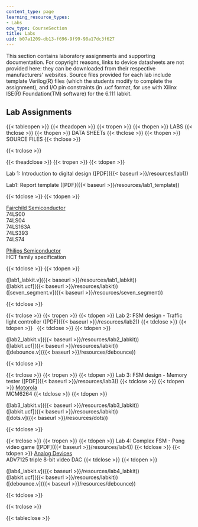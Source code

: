 ```yaml
---
content_type: page
learning_resource_types:
- Labs
ocw_type: CourseSection
title: Labs
uid: b07a1209-db13-f696-9f99-98a17dc3f627
---
```


This section contains laboratory assignments and supporting documentation. For copyright reasons, links to device datasheets are not provided here: they can be downloaded from their respective manufacturers' websites. Source files provided for each lab include template Verilog(R) files (which the students modify to complete the assignment), and I/O pin constraints (in .ucf format, for use with Xilinx ISE(R) Foundation(TM) software) for the 6.111 labkit.

Lab Assignments
---------------

{{< tableopen >}}
{{< theadopen >}}
{{< tropen >}}
{{< thopen >}}
LABS
{{< thclose >}}
{{< thopen >}}
DATA SHEETs
{{< thclose >}}
{{< thopen >}}
SOURCE FILES
{{< thclose >}}

{{< trclose >}}

{{< theadclose >}}
{{< tropen >}}
{{< tdopen >}}


Lab 1: Introduction to digital design ([PDF]({{< baseurl >}}/resources/lab1))

Lab1: Report template ([PDF]({{< baseurl >}}/resources/lab1_template))


{{< tdclose >}}
{{< tdopen >}}


[Fairchild Semiconductor](http://www.fairchildsemi.com/)  
74LS00  
74LS04  
74LS163A  
74LS393  
74LS74

[Philips Semiconductor](https://www.mouser.com/manufacturer/philips-semiconductors/?gclid=Cj0KCQjwsZKJBhC0ARIsAJ96n3UpfI0N8WW8IW6dlFKRG2SgtaRG8CpynKsI0NiCIfNDuebb096JuaUaAmbzEALw_wcB)  
HCT family specification


{{< tdclose >}}
{{< tdopen >}}


([lab1\_labkit.v]({{< baseurl >}}/resources/lab1_labkit))  
([labkit.ucf]({{< baseurl >}}/resources/labkit))  
([seven\_segment.v]({{< baseurl >}}/resources/seven_segment))


{{< tdclose >}}

{{< trclose >}}
{{< tropen >}}
{{< tdopen >}}
Lab 2: FSM design - Traffic light controller ([PDF]({{< baseurl >}}/resources/lab2))
{{< tdclose >}}
{{< tdopen >}}
 
{{< tdclose >}}
{{< tdopen >}}


([lab2\_labkit.v]({{< baseurl >}}/resources/lab2_labkit))  
([labkit.ucf]({{< baseurl >}}/resources/labkit))  
([debounce.v]({{< baseurl >}}/resources/debounce))


{{< tdclose >}}

{{< trclose >}}
{{< tropen >}}
{{< tdopen >}}
Lab 3: FSM design - Memory tester ([PDF]({{< baseurl >}}/resources/lab3))
{{< tdclose >}}
{{< tdopen >}}
[Motorola](http://www.motorola.com/)  
MCM6264
{{< tdclose >}}
{{< tdopen >}}


([lab3\_labkit.v]({{< baseurl >}}/resources/lab3_labkit))  
([labkit.ucf]({{< baseurl >}}/resources/labkit))  
([dots.v]({{< baseurl >}}/resources/dots))


{{< tdclose >}}

{{< trclose >}}
{{< tropen >}}
{{< tdopen >}}
Lab 4: Complex FSM - Pong video game ([PDF]({{< baseurl >}}/resources/lab4))
{{< tdclose >}}
{{< tdopen >}}
[Analog Devices](http://www.analog.com/)  
ADV7125 triple 8-bit video DAC
{{< tdclose >}}
{{< tdopen >}}


([lab4\_labkit.v]({{< baseurl >}}/resources/lab4_labkit))  
([labkit.ucf]({{< baseurl >}}/resources/labkit))  
([debounce.v]({{< baseurl >}}/resources/debounce))


{{< tdclose >}}

{{< trclose >}}

{{< tableclose >}}